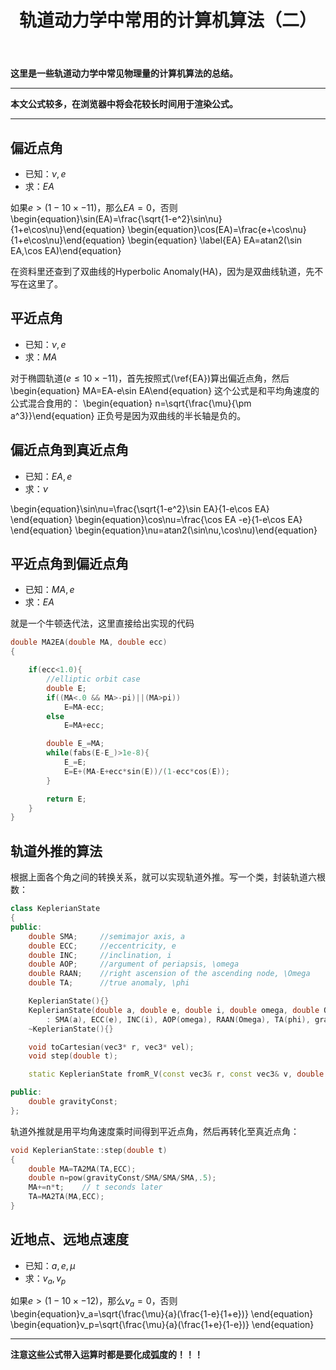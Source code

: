 ﻿---
title: 轨道动力学中常用的计算机算法（二）
categories:
- Programming
tags:
- 天文 
- 数值算法 
updated: 2017-4-7 
---
<script type="text/x-mathjax-config">
  		MathJax.Hub.Config({
            tex2jax: {
                inlineMath: [['$','$'], ['\\(','\\)']]
            },
  			TeX: { 
                equationNumbers: {  
                    autoNumber: "AMS"  
                },
     		    extensions: ["AMSmath.js"]
            },
            CommonHTML: { 
                linebreaks: { 
                    automatic: true 
                } 
            },
            "HTML-CSS": { 
                linebreaks: { 
                    automatic: true 
                } 
            },
            SVG: { 
                linebreaks: { 
                    automatic: true 
                } 
            }
  		});
		</script>

 <script type="text/javascript" src="https://cdn.bootcss.com/mathjax/2.7.3/MathJax.js?config=TeX-AMS-MML_HTMLorMML"></script>
**这里是一些轨道动力学中常见物理量的计算机算法的总结。**

---
**本文公式较多，在浏览器中将会花较长时间用于渲染公式。**  
  
--- 

## 偏近点角
* 已知：$\nu,e$
* 求：$EA$  

如果$e>(1-10\times{-11})$，那么$EA=0$，否则
\begin{equation}\sin(EA)=\frac{\sqrt{1-e^2}\sin\nu}{1+e\cos\nu}\end{equation}
\begin{equation}\cos(EA)=\frac{e+\cos\nu}{1+e\cos\nu}\end{equation}
\begin{equation} \label{EA}
EA=atan2(\sin EA,\cos EA)\end{equation}

在资料里还查到了双曲线的Hyperbolic Anomaly(HA)，因为是双曲线轨道，先不写在这里了。

## 平近点角
* 已知：$\nu,e$
* 求：$MA$  

对于椭圆轨道($e\leq 10\times{-11}$)，首先按照式(\ref{EA})算出偏近点角，然后
\begin{equation} MA=EA-e\sin EA\end{equation}
这个公式是和平均角速度的公式混合食用的：
\begin{equation}
n=\sqrt{\frac{\mu}{\pm a^3}}\end{equation}
正负号是因为双曲线的半长轴是负的。

## 偏近点角到真近点角
* 已知：$EA,e$
* 求：$\nu$ 

\begin{equation}\sin\nu=\frac{\sqrt{1-e^2}\sin EA}{1-e\cos EA} \end{equation}
\begin{equation}\cos\nu=\frac{\cos EA -e}{1-e\cos EA} \end{equation}
\begin{equation}\nu=atan2(\sin\nu,\cos\nu)\end{equation}

## 平近点角到偏近点角
* 已知：$MA,e$
* 求：$EA$ 

就是一个牛顿迭代法，这里直接给出实现的代码
```c++
double MA2EA(double MA, double ecc)
{

    if(ecc<1.0){
        //elliptic orbit case
        double E;
        if((MA<.0 && MA>-pi)||(MA>pi))
            E=MA-ecc;
        else
            E=MA+ecc;

        double E_=MA;
        while(fabs(E-E_)>1e-8){
            E_=E;
            E=E+(MA-E+ecc*sin(E))/(1-ecc*cos(E));
        }

        return E;
    }
}
```

## 轨道外推的算法
根据上面各个角之间的转换关系，就可以实现轨道外推。写一个类，封装轨道六根数：
```c++
class KeplerianState
{
public:
    double SMA;     //semimajor axis, a
    double ECC;     //eccentricity, e
    double INC;     //inclination, i
    double AOP;     //argument of periapsis, \omega
    double RAAN;    //right ascension of the ascending node, \Omega
    double TA;      //true anomaly, \phi

    KeplerianState(){}
    KeplerianState(double a, double e, double i, double omega, double Omega, double phi, double mu=3.986004415e14)
        : SMA(a), ECC(e), INC(i), AOP(omega), RAAN(Omega), TA(phi), gravityConst(mu) {}
    ~KeplerianState(){}

    void toCartesian(vec3* r, vec3* vel);
    void step(double t);

    static KeplerianState fromR_V(const vec3& r, const vec3& v, double mu=3.98600445e14);

public:
    double gravityConst;
};
```
轨道外推就是用平均角速度乘时间得到平近点角，然后再转化至真近点角：
```c++
void KeplerianState::step(double t)
{
    double MA=TA2MA(TA,ECC);
    double n=pow(gravityConst/SMA/SMA/SMA,.5);
    MA+=n*t;    // t seconds later
    TA=MA2TA(MA,ECC);
}
```


## 近地点、远地点速度
* 已知：$a,e,\mu$
* 求：$v_a,v_p$  

如果$e > ( 1 - 10\times{−12} )$，那么$v_a=0$，否则
\begin{equation}v_a=\sqrt{\frac{\mu}{a}(\frac{1-e}{1+e})}
\end{equation}
\begin{equation}v_p=\sqrt{\frac{\mu}{a}(\frac{1+e}{1-e})}
\end{equation}

---
**注意这些公式带入运算时都是要化成弧度的！！！**





